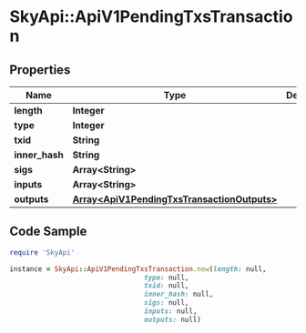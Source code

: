 # SkyApi::ApiV1PendingTxsTransaction

## Properties

Name | Type | Description | Notes
------------ | ------------- | ------------- | -------------
**length** | **Integer** |  | [optional] 
**type** | **Integer** |  | [optional] 
**txid** | **String** |  | [optional] 
**inner_hash** | **String** |  | [optional] 
**sigs** | **Array&lt;String&gt;** |  | [optional] 
**inputs** | **Array&lt;String&gt;** |  | [optional] 
**outputs** | [**Array&lt;ApiV1PendingTxsTransactionOutputs&gt;**](ApiV1PendingTxsTransactionOutputs.md) |  | [optional] 

## Code Sample

```ruby
require 'SkyApi'

instance = SkyApi::ApiV1PendingTxsTransaction.new(length: null,
                                 type: null,
                                 txid: null,
                                 inner_hash: null,
                                 sigs: null,
                                 inputs: null,
                                 outputs: null)
```


